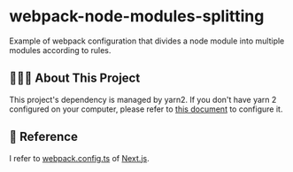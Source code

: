 # webpack-node-modules-splitting

Example of webpack configuration that divides a node module into multiple modules according to rules.

## 👩🏻‍💻 About This Project

This project's dependency is managed by yarn2. If you don't have yarn 2 configured on your computer, please refer to [this document](https://yarnpkg.com/getting-started/install) to configure it.

## 📖 Reference

I refer to [webpack.config.ts](https://github.com/vercel/next.js/blob/ed0820f763e74d0071625030aed70b3b21184aef/packages/next/build/webpack-config.ts) of [Next.js](https://nextjs.org/).
